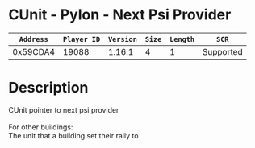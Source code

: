 # CUnit - Pylon - Next Psi Provider

| `Address` | `Player ID` | `Version` | `Size` | `Length` | `SCR` |
| ---------- | ----------- | --------- | ------ | -------- | ---- |
| 0x59CDA4 | 19088 | 1.16.1 | 4 | 1 | Supported |

# Description

CUnit pointer to next psi provider<br><br>For other  buildings:<br>The unit that a building set their rally to